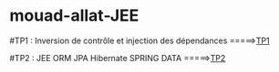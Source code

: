 # mouad-allat-JEE
#TP1 : Inversion de contrôle et injection des dépendances =====>[TP1](https://drive.google.com/file/d/1HMy2ON46DiwJOOpoK1DPO1R_yvZ03WEf/view?usp=sharing)

#TP2 : JEE ORM JPA Hibernate SPRING DATA                  =====>[TP2](https://drive.google.com/file/d/1FzQjiXOunheizGZNd93pIwfbxk08U8jF/view?usp=sharing)
